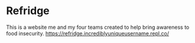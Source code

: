 # Refridge
This is a website me and my four teams created to help bring awareness to food insecurity.
https://refridge.incrediblyuniqueusername.repl.co/
